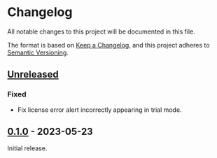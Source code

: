 # Changelog

All notable changes to this project will be documented in this file.

The format is based on [Keep a Changelog](https://keepachangelog.com/en/1.0.0/),
and this project adheres to [Semantic Versioning](https://semver.org/spec/v2.0.0.html).

## [Unreleased]

### Fixed

-   Fix license error alert incorrectly appearing in trial mode.

## [0.1.0] - 2023-05-23

Initial release.

[Unreleased]: https://github.com/waterholeforum/core/compare/v0.1.0...HEAD
[0.1.0]: https://github.com/waterholeforum/core/releases/tag/v0.1.0

